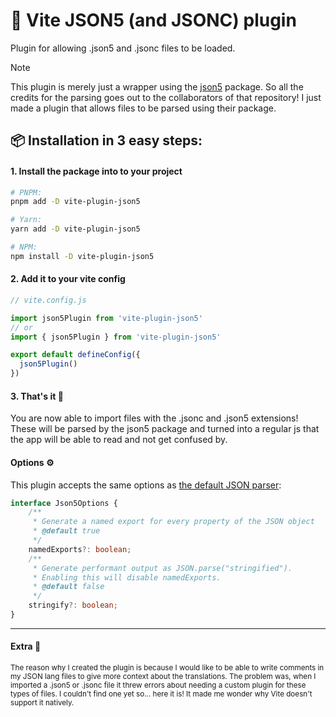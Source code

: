 # 🔌 Vite JSON5 (and JSONC) plugin
Plugin for allowing .json5 and .jsonc files to be loaded.

> [!NOTE]
> This plugin is merely just a wrapper using the [json5](https://github.com/json5/json5) package. So all the credits for the parsing goes out to the collaborators of that repository! I just made a plugin that allows files to be parsed using their package.

## 📦 Installation in 3 easy steps:

#### 1. Install the package into to your project

```bash
# PNPM:
pnpm add -D vite-plugin-json5

# Yarn:
yarn add -D vite-plugin-json5

# NPM:
npm install -D vite-plugin-json5
```

#### 2. Add it to your vite config

```js
// vite.config.js

import json5Plugin from 'vite-plugin-json5'
// or
import { json5Plugin } from 'vite-plugin-json5'

export default defineConfig({
  json5Plugin()
})
```

#### 3. That's it 🎉

You are now able to import files with the .jsonc and .json5 extensions!
These will be parsed by the json5 package and turned into a regular js that the app will be able to read and not get confused by.

#### Options ⚙️

This plugin accepts the same options as [the default JSON parser](https://github.com/vitejs/vite/blob/main/packages/vite/src/node/plugins/json.ts):

```ts
interface Json5Options {
    /**
     * Generate a named export for every property of the JSON object
     * @default true
     */
    namedExports?: boolean;
    /**
     * Generate performant output as JSON.parse("stringified").
     * Enabling this will disable namedExports.
     * @default false
     */
    stringify?: boolean;
}
```

---

#### Extra 🍕

<small>
The reason why I created the plugin is because I would like to be able to write comments in my JSON lang files to
give more context about the translations. The problem was, when I imported a .json5 or .jsonc file it threw errors about needing a custom plugin for
these types of files. I couldn't find one yet so... here it is! It made me wonder why Vite doesn't
support it natively.
</small>
